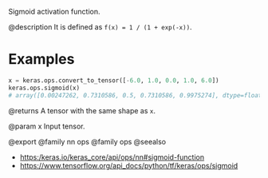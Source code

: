 Sigmoid activation function.

@description
It is defined as `f(x) = 1 / (1 + exp(-x))`.

# Examples
```python
x = keras.ops.convert_to_tensor([-6.0, 1.0, 0.0, 1.0, 6.0])
keras.ops.sigmoid(x)
# array([0.00247262, 0.7310586, 0.5, 0.7310586, 0.9975274], dtype=float32)
```

@returns
A tensor with the same shape as `x`.

@param x
Input tensor.

@export
@family nn ops
@family ops
@seealso
+ <https:/keras.io/keras_core/api/ops/nn#sigmoid-function>
+ <https://www.tensorflow.org/api_docs/python/tf/keras/ops/sigmoid>
